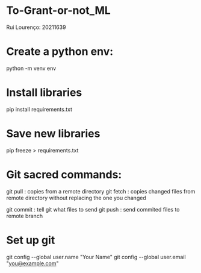 # To-Grant-or-not_ML

Rui Lourenço: 20211639

# Create a python env:
python -m venv env

# Install libraries
pip install requirements.txt

# Save new libraries
pip freeze > requirements.txt


# Git sacred commands:

git pull : copies from a remote directory
git fetch : copies changed files from remote directory without replacing the one you changed

git commit : tell git what files to send
git push : send commited files to remote branch

# Set up  git 

git config --global user.name "Your Name"
git config --global user.email "you@example.com"

